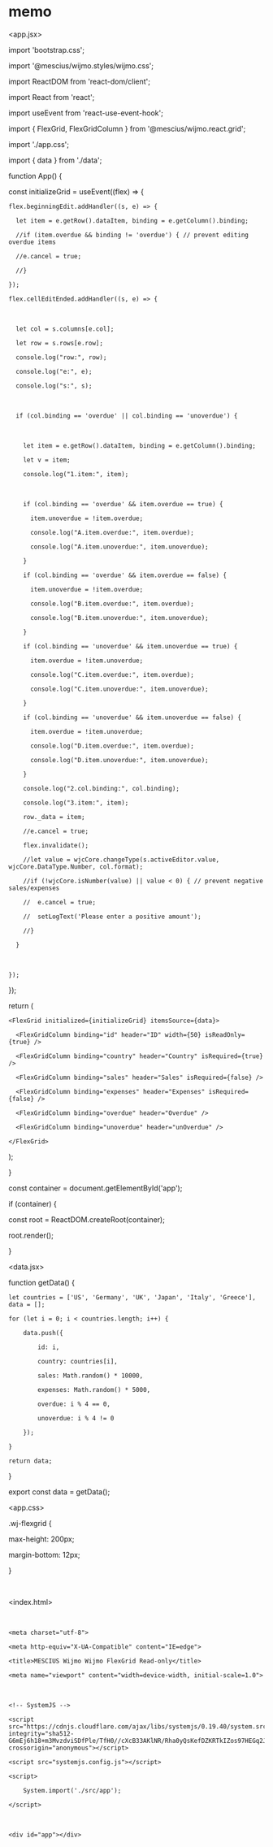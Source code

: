 # memo



<app.jsx>

import 'bootstrap.css';

import '@mescius/wijmo.styles/wijmo.css';

import ReactDOM from 'react-dom/client';

import React from 'react';

import useEvent from 'react-use-event-hook';

import { FlexGrid, FlexGridColumn } from '@mescius/wijmo.react.grid';

import './app.css';

import { data } from './data';

function App() {

  const initializeGrid = useEvent((flex) => {

    flex.beginningEdit.addHandler((s, e) => {

      let item = e.getRow().dataItem, binding = e.getColumn().binding;

      //if (item.overdue && binding != 'overdue') { // prevent editing overdue items

      //e.cancel = true;

      //}

    });

    flex.cellEditEnded.addHandler((s, e) => {

​

      let col = s.columns[e.col];

      let row = s.rows[e.row];

      console.log("row:", row);

      console.log("e:", e);

      console.log("s:", s);

​

      if (col.binding == 'overdue' || col.binding == 'unoverdue') {

​

        let item = e.getRow().dataItem, binding = e.getColumn().binding;

        let v = item;

        console.log("1.item:", item);

​

        if (col.binding == 'overdue' && item.overdue == true) {

          item.unoverdue = !item.overdue;

          console.log("A.item.overdue:", item.overdue);

          console.log("A.item.unoverdue:", item.unoverdue);

        }

        if (col.binding == 'overdue' && item.overdue == false) {

          item.unoverdue = !item.overdue;

          console.log("B.item.overdue:", item.overdue);

          console.log("B.item.unoverdue:", item.unoverdue);

        }

        if (col.binding == 'unoverdue' && item.unoverdue == true) {

          item.overdue = !item.unoverdue;

          console.log("C.item.overdue:", item.overdue);

          console.log("C.item.unoverdue:", item.unoverdue);

        }

        if (col.binding == 'unoverdue' && item.unoverdue == false) {

          item.overdue = !item.unoverdue;

          console.log("D.item.overdue:", item.overdue);

          console.log("D.item.unoverdue:", item.unoverdue);

        }

        console.log("2.col.binding:", col.binding);

        console.log("3.item:", item);

        row._data = item;

        //e.cancel = true;

        flex.invalidate();

        //let value = wjcCore.changeType(s.activeEditor.value, wjcCore.DataType.Number, col.format);

        //if (!wjcCore.isNumber(value) || value < 0) { // prevent negative sales/expenses

        //  e.cancel = true;

        //  setLogText('Please enter a positive amount');

        //}

      }

​

    });

  });

  return (<div className="container-fluid">

    <FlexGrid initialized={initializeGrid} itemsSource={data}>

      <FlexGridColumn binding="id" header="ID" width={50} isReadOnly={true} />

      <FlexGridColumn binding="country" header="Country" isRequired={true} />

      <FlexGridColumn binding="sales" header="Sales" isRequired={false} />

      <FlexGridColumn binding="expenses" header="Expenses" isRequired={false} />

      <FlexGridColumn binding="overdue" header="Overdue" />

      <FlexGridColumn binding="unoverdue" header="unOverdue" />

    </FlexGrid>

  </div>);

}

const container = document.getElementById('app');

if (container) {

  const root = ReactDOM.createRoot(container);

  root.render(<App />);

}

<data.jsx>

function getData() {

    let countries = ['US', 'Germany', 'UK', 'Japan', 'Italy', 'Greece'], data = [];

    for (let i = 0; i < countries.length; i++) {

        data.push({

            id: i,

            country: countries[i],

            sales: Math.random() * 10000,

            expenses: Math.random() * 5000,

            overdue: i % 4 == 0,

            unoverdue: i % 4 != 0

        });

    }

    return data;

}

export const data = getData();

<app.css>

.wj-flexgrid {

  max-height: 200px;

  margin-bottom: 12px;

}

​

<index.html>

<!DOCTYPE html>

<html lang="en">

​

<head>

    <meta charset="utf-8">

    <meta http-equiv="X-UA-Compatible" content="IE=edge">

    <title>MESCIUS Wijmo Wijmo FlexGrid Read-only</title>

    <meta name="viewport" content="width=device-width, initial-scale=1.0">

​

    <!-- SystemJS -->

    <script src="https://cdnjs.cloudflare.com/ajax/libs/systemjs/0.19.40/system.src.js" integrity="sha512-G6mEj6h18+m3MvzdviSDfPle/TfH0//cXcB33AKlNR/Rha0yQsKefDZKRTkIZos97HEGq2JMV1RT5ybMoQ3WsQ==" crossorigin="anonymous"></script>

    <script src="systemjs.config.js"></script>

    <script>

        System.import('./src/app');

    </script>

</head>

​

<body>

    <div id="app"></div>

</body>

​

</html>

​
